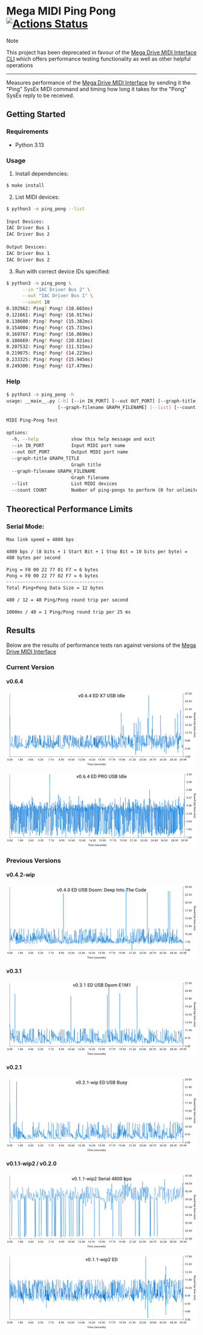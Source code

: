 # Mega MIDI Ping Pong [![Actions Status](https://github.com/rhargreaves/mega-midi-ping-pong/workflows/Test/badge.svg)](https://github.com/rhargreaves/mega-midi-ping-pong/actions)

> [!NOTE]  
> This project has been deprecated in favour of the [Mega Drive MIDI Interface CLI](https://github.com/rhargreaves/mdmi-cli) which offers performance testing functionality as well as other helpful operations

---

Measures performance of the [Mega Drive MIDI Interface](https://github.com/rhargreaves/mega-drive-midi-interface) by sending it the "Ping" SysEx MIDI command and timing how long it takes for the "Pong" SysEx reply to be received.

## Getting Started

### Requirements

- Python 3.13

### Usage

1. Install dependencies:

```sh
$ make install
```

2. List MIDI devices:

```sh
$ python3 -m ping_pong --list

Input Devices:
IAC Driver Bus 1
IAC Driver Bus 2

Output Devices:
IAC Driver Bus 1
IAC Driver Bus 2
```

3. Run with correct device IDs specified:

```sh
$ python3 -m ping_pong \
      --in "IAC Driver Bus 2" \
      --out "IAC Driver Bus 1" \
      --count 10
0.102962: Ping? Pong! (18.665ms)
0.121661: Ping? Pong! (16.917ms)
0.138600: Ping? Pong! (15.382ms)
0.154004: Ping? Pong! (15.733ms)
0.169767: Ping? Pong! (16.869ms)
0.186669: Ping? Pong! (20.831ms)
0.207532: Ping? Pong! (11.515ms)
0.219075: Ping? Pong! (14.223ms)
0.233325: Ping? Pong! (15.945ms)
0.249300: Ping? Pong! (17.479ms)
```

### Help

```sh
$ python3 -m ping_pong -h
usage: __main__.py [-h] [--in IN_PORT] [--out OUT_PORT] [--graph-title GRAPH_TITLE]
                   [--graph-filename GRAPH_FILENAME] [--list] [--count COUNT]

MIDI Ping-Pong Test

options:
  -h, --help            show this help message and exit
  --in IN_PORT          Input MIDI port name
  --out OUT_PORT        Output MIDI port name
  --graph-title GRAPH_TITLE
                        Graph title
  --graph-filename GRAPH_FILENAME
                        Graph filename
  --list                List MIDI devices
  --count COUNT         Number of ping-pongs to perform (0 for unlimited)
```

## Theorectical Performance Limits

### Serial Mode:

```
Max link speed = 4800 bps

4800 bps / (8 bits + 1 Start Bit + 1 Stop Bit = 10 bits per byte) = 480 bytes per second

Ping = F0 00 22 77 01 F7 = 6 bytes
Pong = F0 00 22 77 02 F7 = 6 bytes
------------------------------------
Total Ping+Pong Data Size = 12 bytes

480 / 12 = 40 Ping/Pong round trip per second

1000ms / 40 = 1 Ping/Pong round trip per 25 ms
```

## Results

Below are the results of performance tests ran against versions of the [Mega Drive MIDI Interface](https://github.com/rhargreaves/mega-drive-midi-interface)

### Current Version

#### v0.6.4

![v0.6.4 - EverDrive X7 USB - Idle](results/v0.6.4/ed-x7-idle-2.png)

![v0.6.4 - EverDrive PRO USB - Idle](results/v0.6.4/ed-pro-idle-5.png)

### Previous Versions

#### v0.4.2-wip

![v0.4.2-wip - Doom E1M1, EverDrive USB](results/v0.4.2-wip/ed-deep-into-code.png)

#### v0.3.1

![v0.3.1 - Doom E1M1, EverDrive USB](results/v0.3.1/ed-doom.png)

#### v0.2.1

![v0.2.1 - Busy, EverDrive USB](results/v0.2.1-wip/ED-ui-busy-6-new-act-map.png)

#### v0.1.1-wip2 / v0.2.0

![v0.1.1-wip2 - Idle, 4800 BPS Serial](results/v0.1.1-wip2/SER-4800-ui.png)

![v0.1.1-wip2 - Idle, EverDrive USB](results/v0.1.1-wip2/ED-ui.png)
